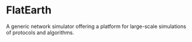 FlatEarth
=========

A generic network simulator offering a platform for large-scale simulations of protocols and algorithms.
